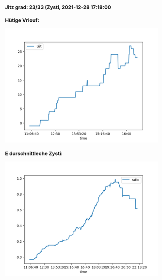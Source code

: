### Jitz grad: 23/33 (Zysti, 2021-12-28 17:18:00

### Hütige Vrlouf:
![Graph](Today.png)

### E durschnittleche Zysti:
![Graph](Zysti.png)